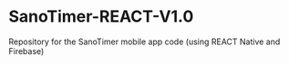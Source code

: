 # SanoTimer-REACT-V1.0
Repository for the SanoTimer mobile app code (using REACT Native and Firebase)
